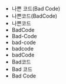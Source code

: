 - 나쁜 코드(Bad Code)
- 나쁜코드(BadCode)
- 나쁜코드
- BadCode
- Bad-Code
- bad-code
- badcode
- badCode
- Bad코드
- Bad 코드
- Bad Code